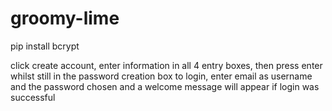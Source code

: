 # groomy-lime

pip install bcrypt

click create account, enter information in all 4 entry boxes, then press enter whilst still in the password creation box
to login, enter email as username and the password chosen and a welcome message will appear if login was successful
